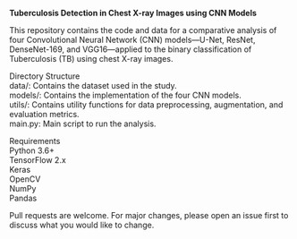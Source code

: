 **Tuberculosis Detection in Chest X-ray Images using CNN Models**

This repository contains the code and data for a comparative analysis of four Convolutional Neural Network (CNN) models—U-Net, ResNet, DenseNet-169, and VGG16—applied to the binary classification of Tuberculosis (TB) using chest X-ray images.

Directory Structure   
data/: Contains the dataset used in the study.   
models/: Contains the implementation of the four CNN models.      
utils/: Contains utility functions for data preprocessing, augmentation, and evaluation metrics.    
main.py: Main script to run the analysis.   

Requirements     
Python 3.6+  
TensorFlow 2.x    
Keras    
OpenCV     
NumPy       
Pandas  

Pull requests are welcome. For major changes, please open an issue first to discuss what you would like to change.
